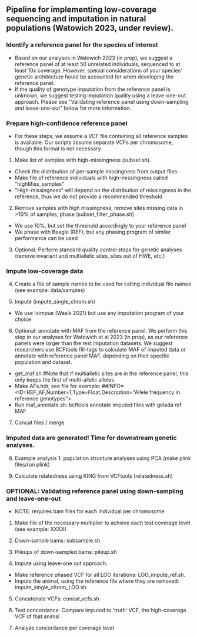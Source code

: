 ## Pipeline for implementing low-coverage sequencing and imputation in natural populations (Watowich 2023, under review). 


### Identify a reference panel for the species of interest
* Based on our analyses in Watowich 2023 (in prep), we suggest a reference panel of at least 50 unrelated individuals, sequenced to at least 10x coverage. However, special considerations of your species' genetic architecture hould be accounted for when developing the reference panel.
* If the quality of genotype imputation from the reference panel is unknown, we suggest testing imputation quality using a leave-one-out approach. Please see "Validating reference panel using down-sampling and leave-one-out" below for more information. 


### Prepare high-confidence reference panel
* For these steps, we assume a VCF file containing all reference samples is available. Our scripts assume separate VCFs per chromosome, though this format is not necessary

1. Make list of samples with high-missingness (subset.sh). 
* Check the distribution of per-sample missingness from output files
* Make file of reference individuals with high-missingness called "highMiss_samples"
* "High-missingness" will depend on the distribution of missingness in the reference, thus we do not provide a recommended threshold

2. Remove samples with high missingness, remove sites missing data in >10% of samples, phase (subset_filter_phase.sh)
* We use 10%, but set the threshold accordingly to your reference panel
* We phase with Beagle (REF), but any phasing program of similar performance can be used

3. Optional: Perform standard quality control steps for genetic analyses (remove invariant and multiallelic sites, sites out of HWE, etc.)


### Impute low-coverage data
4. Create a file of sample names to be used for calling individual file names (see example: data/samples)

5. Impute (impute_single_chrom.sh)
* We use loimpue (Wasik 2021) but use any imputation program of your choice

6. Optional: annotate with MAF from the reference panel. We perform this step in our analyses for Watowich et al 2023 (in prep), as our reference panels were larger than the test imputation datasets. We suggest researchers use BCFtools fill-tags to calculate MAF of imputed data or annotate with reference panel MAF, depending on their specific population and dataset. 
* get_maf.sh #Note that if multiallelic sites are in the reference panel, this only keeps the first of multi-allelic alleles
* Make AFs.hdr, see file for example: ##INFO=<ID=REF_AF,Number=1,Type=Float,Description="Allele frequency in reference genotypes">
* Run maf_annotate.sh: bcftools annotate imputed files with gelada ref MAF 

7. Concat files / merge 

### Imputed data are generated! Time for downstream genetic analyses. 
8. Example analysis 1: population structure analyses using PCA (make plink files/run plink)

9. Calculate relatedness using KING from VCFtools (relatedness.sh)

### OPTIONAL: Validating reference panel using down-sampling and leave-one-out
* NOTE: requires bam files for each individual per chromosome

1. Make file of the necessary multiplier to achieve each test coverage level (see example: XXXX)

2. Down-sample bams: subsample.sh

3. Pileups of down-sampled bams: pileup.sh

4. Impute using leave-one out approach.
* Make reference phased VCF for all LOO iterations: LOO_impute_ref.sh.
* Impute the animal, using the reference file where they are removed: impute_single_chrom_LOO.sh

5. Concatenate VCFs: concat_vcfs.sh

6. Test concordance. Compare imputed to 'truth' VCF, the high-coverage VCF of that animal

7. Analyze concordance per coverage level 
